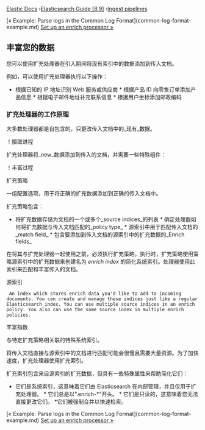 

[Elastic Docs](/guide/) ›[Elasticsearch Guide [8.9]](index.md) ›[Ingest
pipelines](ingest.md)

[« Example: Parse logs in the Common Log Format](common-log-format-
example.md) [Set up an enrich processor »](enrich-setup.md)

## 丰富您的数据

您可以使用扩充处理器在引入期间将现有索引中的数据添加到传入文档。

例如，可以使用扩充处理器执行以下操作：

* 根据已知的 IP 地址识别 Web 服务或供应商 * 根据产品 ID 向零售订单添加产品信息 * 根据电子邮件地址补充联系信息 * 根据用户坐标添加邮政编码

### 扩充处理器的工作原理

大多数处理器都是自包含的，只更改传入文档中的_现有_数据。

！摄取进程

扩充处理器将_new_数据添加到传入的文档，并需要一些特殊组件：

！丰富过程

扩充策略

    

一组配置选项，用于将正确的扩充数据添加到正确的传入文档中。

扩充策略包含：

* 将扩充数据存储为文档的一个或多个_source indices_的列表 * 确定处理器如何将扩充数据与传入文档匹配的_policy type_ * 源索引中用于匹配传入文档的_match field_ * 包含要添加到传入文档的源索引中的扩充数据的_Enrich fields_

在将其与扩充处理器一起使用之前，必须执行扩充策略。执行时，扩充策略使用策略源索引中的扩充数据来创建名为 _enrich index_ 的简化系统索引。处理器使用此索引来匹配和丰富传入的文档。

源索引

     An index which stores enrich data you'd like to add to incoming documents. You can create and manage these indices just like a regular Elasticsearch index. You can use multiple source indices in an enrich policy. You also can use the same source index in multiple enrich policies. 

丰富指数

    

与特定扩充策略相关联的特殊系统索引。

将传入文档直接与源索引中的文档进行匹配可能会很慢且需要大量资源。为了加快速度，扩充处理器使用扩充索引。

扩充索引包含来自源索引的扩充数据，但具有一些特殊属性来帮助简化它们：

* 它们是系统索引，这意味着它们由 Elasticsearch 在内部管理，并且仅用于扩充处理器。  * 它们总是以".enrich-*"开头。  * 它们是只读的，这意味着您无法直接更改它们。  *它们被强制合并以快速检索。

[« Example: Parse logs in the Common Log Format](common-log-format-
example.md) [Set up an enrich processor »](enrich-setup.md)
